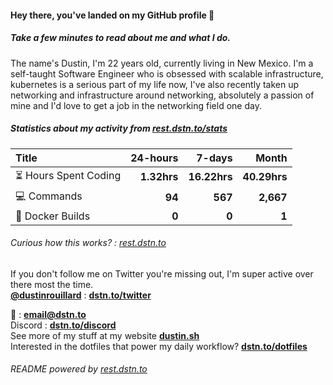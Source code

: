 #### Hey there, you've landed on my GitHub profile 👋
##### Take a few minutes to read about me and what I do.

The name's Dustin, I'm 22 years old, currently living in New Mexico. I'm a self-taught Software Engineer who is obsessed with scalable infrastructure, kubernetes is a serious part of my life now, I've also recently taken up networking and infrastructure around networking, absolutely a passion of mine and I'd love to get a job in the networking field one day.

##### Statistics about my activity from [rest.dstn.to/stats](https://rest.dstn.to/stats)

| Title                                       |    24-hours |       7-days |        Month |
| :------------------------------------------ | ----------: | -----------: | -----------: |
| :hourglass_flowing_sand: Hours Spent Coding | **1.32hrs** | **16.22hrs** | **40.29hrs** |
| :computer: Commands                         |      **94** |      **567** |    **2,667** |
| :hammer: Docker Builds                      |       **0** |        **0** |        **1** |

###### Curious how this works? : [rest.dstn.to](https://dstn.to/api)

If you don't follow me on Twitter you're missing out, I'm super active over there most the time. \
[**@dustinrouillard**](https://dstn.to/twitter) : [**dstn.to/twitter**](https://dstn.to/twitter)

:email: : [**email@dstn.to**](mailto://email@dstn.to) \
Discord : [**dstn.to/discord**](https://dstn.to/discord) \
See more of my stuff at my website [**dustin.sh**](https://dstn.to) \
Interested in the dotfiles that power my daily workflow? [**dstn.to/dotfiles**](https://dstn.to/dotfiles)

###### README powered by [rest.dstn.to](https://dstn.to/api)
